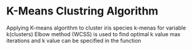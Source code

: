K-Means Clustring Algorithm
===========================
Applying K-means algorithm to cluster iris species
k-menas for variable k(clusters)
Elbow method (WCSS)  is used to find optimal k value
max iterations and k value can be specified in the function 
